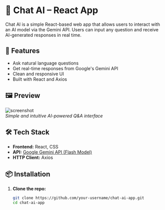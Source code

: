# 💬 Chat AI – React App

Chat AI is a simple React-based web app that allows users to interact with an AI model via the Gemini API. Users can input any question and receive AI-generated responses in real time.

## 🚀 Features

- Ask natural language questions  
- Get real-time responses from Google's Gemini API  
- Clean and responsive UI  
- Built with React and Axios

## 🖼️ Preview

![screenshot](screenshot.png)  
*Simple and intuitive AI-powered Q&A interface*

## 🛠️ Tech Stack

- **Frontend:** React, CSS  
- **API:** [Google Gemini API (Flash Model)](https://ai.google.dev/)  
- **HTTP Client:** Axios

## 📦 Installation

1. **Clone the repo:**
   ```bash
   git clone https://github.com/your-username/chat-ai-app.git
   cd chat-ai-app
